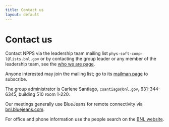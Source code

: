 ```yaml
---
title: Contact us
layout: default
---
```


# Contact us

Contact NPPS via the leadership team mailing list `phys-soft-comp-l@lists.bnl.gov` or by contacting the group leader or any member of the leadership team, see the [who we are page](/who.html).

Anyone interested may join the mailing list; go to its [mailman page](https://lists.bnl.gov/mailman/listinfo/phys-soft-comp-l) to subscribe.

The group administrator is Carlene Santiago, `csantiago@bnl.gov`, 631-344-6345, building 510 room 1-220.

Our meetings generally use BlueJeans for remote connectivity via [bnl.bluejeans.com](https://bnl.bluejeans.com).

For office and phone information use the people search on the [BNL website](http://www.bnl.gov).



